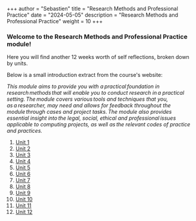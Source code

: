 +++
author = "Sebastien"
title = "Research Methods and Professional Practice"
date = "2024-05-05"
description = "Research Methods and Professional Practice"
weight = 10
+++

### Welcome to the Research Methods and Professional Practice module!

Here you will find another 12 weeks worth of self reflections, broken down by units.

Below is a small introduction extract from the course's website:

_This module aims to provide you with a practical foundation in research methods that will enable you to conduct research in a practical setting. The module covers various tools and techniques that you, as a researcher, may need and allows for feedback throughout the module through cases and project tasks. The module also provides essential insight into the legal, social, ethical and professional issues applicable to computing projects, as well as the relevant codes of practice and practices._


1. [Unit 1](../m7u1/)
2. [Unit 2](../m7u2/)
3. [Unit 3](../m7u3/)
4. [Unit 4](../m7u4/)
5. [Unit 5](../m7u5/)
6. [Unit 6](../m7u6/)
7. [Unit 7](../m7u7/)
8. [Unit 8](../m7u8/)
9. [Unit 9](../m7u9/)
10. [Unit 10](../m7u10/)
11. [Unit 11](../m7u11/)
12. [Unit 12](../m7u12/)

